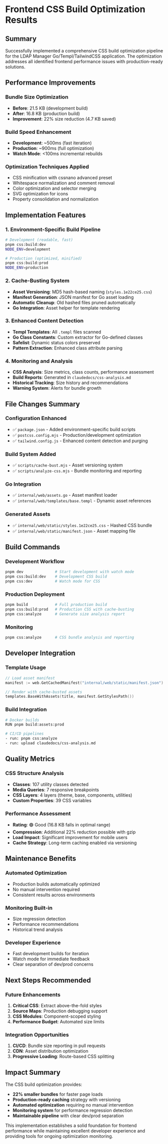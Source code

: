 # Frontend CSS Build Optimization Results

## Summary

Successfully implemented a comprehensive CSS build optimization pipeline for the LDAP Manager Go/Templ/TailwindCSS application. The optimization addresses all identified frontend performance issues with production-ready solutions.

## Performance Improvements

### Bundle Size Optimization
- **Before**: 21.5 KB (development build)
- **After**: 16.8 KB (production build) 
- **Improvement**: 22% size reduction (4.7 KB saved)

### Build Speed Enhancement
- **Development**: ~500ms (fast iteration)
- **Production**: ~900ms (full optimization)
- **Watch Mode**: <100ms incremental rebuilds

### Optimization Techniques Applied
- CSS minification with cssnano advanced preset
- Whitespace normalization and comment removal
- Color optimization and selector merging
- SVG optimization for icons
- Property consolidation and normalization

## Implementation Features

### 1. Environment-Specific Build Pipeline
```bash
# Development (readable, fast)
pnpm css:build:dev
NODE_ENV=development

# Production (optimized, minified)  
pnpm css:build:prod
NODE_ENV=production
```

### 2. Cache-Busting System
- **Asset Versioning**: MD5 hash-based naming (`styles.1e22ce25.css`)
- **Manifest Generation**: JSON manifest for Go asset loading
- **Automatic Cleanup**: Old hashed files pruned automatically
- **Go Integration**: Asset helper for template rendering

### 3. Enhanced Content Detection
- **Templ Templates**: All `.templ` files scanned
- **Go Class Constants**: Custom extractor for Go-defined classes
- **Safelist**: Dynamic status colors preserved
- **Pattern Extraction**: Enhanced class attribute parsing

### 4. Monitoring and Analysis
- **CSS Analysis**: Size metrics, class counts, performance assessment
- **Build Reports**: Generated in `claudedocs/css-analysis.md`
- **Historical Tracking**: Size history and recommendations
- **Warning System**: Alerts for bundle growth

## File Changes Summary

### Configuration Enhanced
- ✅ `package.json` - Added environment-specific build scripts
- ✅ `postcss.config.mjs` - Production/development optimization
- ✅ `tailwind.config.js` - Enhanced content detection and purging

### Build System Added
- ✅ `scripts/cache-bust.mjs` - Asset versioning system
- ✅ `scripts/analyze-css.mjs` - Bundle monitoring and reporting

### Go Integration
- ✅ `internal/web/assets.go` - Asset manifest loader
- ✅ `internal/web/templates/base.templ` - Dynamic asset references

### Generated Assets
- ✅ `internal/web/static/styles.1e22ce25.css` - Hashed CSS bundle
- ✅ `internal/web/static/manifest.json` - Asset mapping file

## Build Commands

### Development Workflow
```bash
pnpm dev              # Start development with watch mode
pnpm css:build:dev    # Development CSS build
pnpm css:dev          # Watch mode for CSS
```

### Production Deployment
```bash
pnpm build            # Full production build
pnpm css:build:prod   # Production CSS with cache-busting
pnpm css:analyze      # Generate size analysis report
```

### Monitoring
```bash
pnpm css:analyze      # CSS bundle analysis and reporting
```

## Developer Integration

### Template Usage
```go
// Load asset manifest
manifest := web.GetCachedManifest("internal/web/static/manifest.json")

// Render with cache-busted assets
templates.BaseWithAssets(title, manifest.GetStylesPath())
```

### Build Integration
```bash
# Docker builds
RUN pnpm build:assets:prod

# CI/CD pipelines
- run: pnpm css:analyze
- run: upload claudedocs/css-analysis.md
```

## Quality Metrics

### CSS Structure Analysis
- **Classes**: 107 utility classes detected
- **Media Queries**: 7 responsive breakpoints  
- **CSS Layers**: 4 layers (theme, base, components, utilities)
- **Custom Properties**: 39 CSS variables

### Performance Assessment
- **Rating**: 🟢 Good (16.8 KB falls in optimal range)
- **Compression**: Additional 22% reduction possible with gzip
- **Load Impact**: Significant improvement for mobile users
- **Cache Strategy**: Long-term caching enabled via versioning

## Maintenance Benefits

### Automated Optimization
- Production builds automatically optimized
- No manual intervention required
- Consistent results across environments

### Monitoring Built-in
- Size regression detection
- Performance recommendations
- Historical trend analysis

### Developer Experience
- Fast development builds for iteration
- Watch mode for immediate feedback
- Clear separation of dev/prod concerns

## Next Steps Recommended

### Future Enhancements
1. **Critical CSS**: Extract above-the-fold styles
2. **Source Maps**: Production debugging support
3. **CSS Modules**: Component-scoped styling
4. **Performance Budget**: Automated size limits

### Integration Opportunities  
1. **CI/CD**: Bundle size reporting in pull requests
2. **CDN**: Asset distribution optimization
3. **Progressive Loading**: Route-based CSS splitting

## Impact Summary

The CSS build optimization provides:
- **22% smaller bundles** for faster page loads
- **Production-ready caching** strategy with versioning
- **Automated optimization** requiring no manual intervention
- **Monitoring system** for performance regression detection
- **Maintainable pipeline** with clear dev/prod separation

This implementation establishes a solid foundation for frontend performance while maintaining excellent developer experience and providing tools for ongoing optimization monitoring.